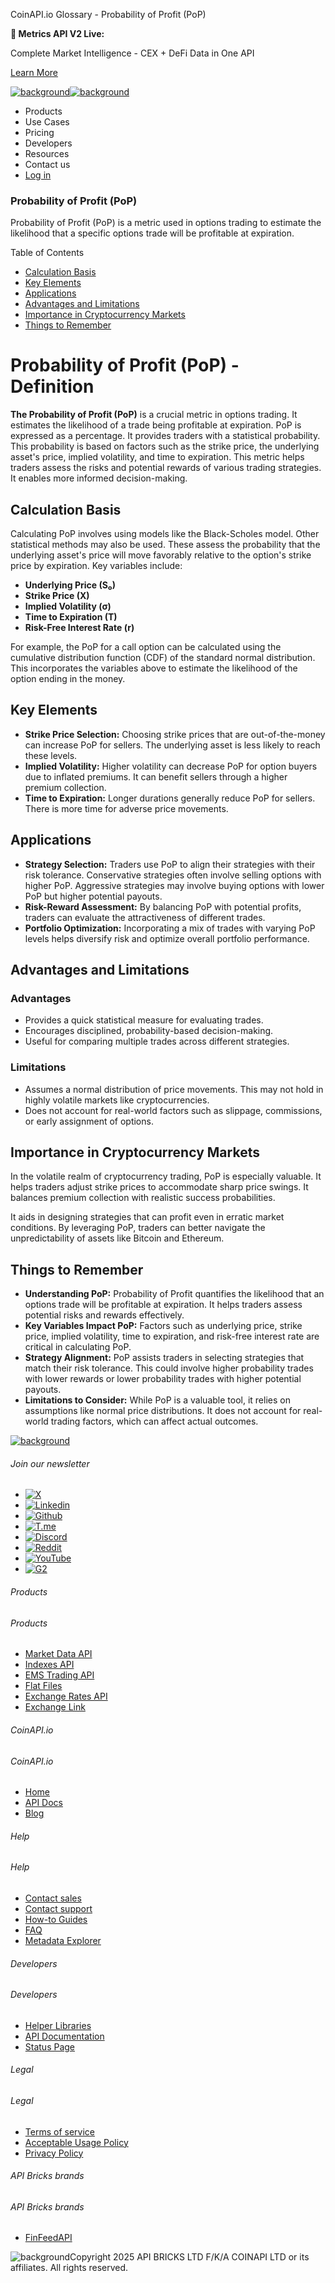 CoinAPI.io Glossary - Probability of Profit (PoP)

**🚀 Metrics API V2 Live:**

Complete Market Intelligence - CEX + DeFi Data in One API

[Learn More](https://www.coinapi.io/blog/metrics-api-v2-trading-volume-analysis-and-on-chain-metrics)

[![background](https://cdn.sanity.io/images/o65xz72l/production/268144c90959611dea3e360f81e4549c3cd03fd0-142x34.svg)![background](https://cdn.sanity.io/images/o65xz72l/production/e0ca0c29b08cb53631d77de4a84246da316d55d2-142x34.svg)](/)

* Products
* Use Cases
* Pricing
* Developers
* Resources
* Contact us
* [Log in](https://console.coinapi.io/)

### Probability of Profit (PoP)

Probability of Profit (PoP) is a metric used in options trading to estimate the likelihood that a specific options trade will be profitable at expiration.

Table of Contents

* [Calculation Basis](#link-781aaebd3097)
* [Key Elements](#link-47cd903da28d)
* [Applications](#link-3dc04687479b)
* [Advantages and Limitations](#link-f2d1338117e9)
* [Importance in Cryptocurrency Markets](#link-8c96199a3871)
* [Things to Remember](#link-a01a313a7371)

Probability of Profit (PoP) - Definition
========================================

**The Probability of Profit (PoP)** is a crucial metric in options trading. It estimates the likelihood of a trade being profitable at expiration. PoP is expressed as a percentage. It provides traders with a statistical probability. This probability is based on factors such as the strike price, the underlying asset's price, implied volatility, and time to expiration. This metric helps traders assess the risks and potential rewards of various trading strategies. It enables more informed decision-making.

Calculation Basis
-----------------

Calculating PoP involves using models like the Black-Scholes model. Other statistical methods may also be used. These assess the probability that the underlying asset's price will move favorably relative to the option's strike price by expiration. Key variables include:

* **Underlying Price (S₀)**
* **Strike Price (X)**
* **Implied Volatility (σ)**
* **Time to Expiration (T)**
* **Risk-Free Interest Rate (r)**

For example, the PoP for a call option can be calculated using the cumulative distribution function (CDF) of the standard normal distribution. This incorporates the variables above to estimate the likelihood of the option ending in the money.

Key Elements
------------

* **Strike Price Selection:** Choosing strike prices that are out-of-the-money can increase PoP for sellers. The underlying asset is less likely to reach these levels.
* **Implied Volatility:** Higher volatility can decrease PoP for option buyers due to inflated premiums. It can benefit sellers through a higher premium collection.
* **Time to Expiration:** Longer durations generally reduce PoP for sellers. There is more time for adverse price movements.

Applications
------------

* **Strategy Selection:** Traders use PoP to align their strategies with their risk tolerance. Conservative strategies often involve selling options with higher PoP. Aggressive strategies may involve buying options with lower PoP but higher potential payouts.
* **Risk-Reward Assessment:** By balancing PoP with potential profits, traders can evaluate the attractiveness of different trades.
* **Portfolio Optimization:** Incorporating a mix of trades with varying PoP levels helps diversify risk and optimize overall portfolio performance.

Advantages and Limitations
--------------------------

### Advantages

* Provides a quick statistical measure for evaluating trades.
* Encourages disciplined, probability-based decision-making.
* Useful for comparing multiple trades across different strategies.

### Limitations

* Assumes a normal distribution of price movements. This may not hold in highly volatile markets like cryptocurrencies.
* Does not account for real-world factors such as slippage, commissions, or early assignment of options.

Importance in Cryptocurrency Markets
------------------------------------

In the volatile realm of cryptocurrency trading, PoP is especially valuable. It helps traders adjust strike prices to accommodate sharp price swings. It balances premium collection with realistic success probabilities.

It aids in designing strategies that can profit even in erratic market conditions. By leveraging PoP, traders can better navigate the unpredictability of assets like Bitcoin and Ethereum.

Things to Remember
------------------

* **Understanding PoP:** Probability of Profit quantifies the likelihood that an options trade will be profitable at expiration. It helps traders assess potential risks and rewards effectively.
* **Key Variables Impact PoP:** Factors such as underlying price, strike price, implied volatility, time to expiration, and risk-free interest rate are critical in calculating PoP.
* **Strategy Alignment:** PoP assists traders in selecting strategies that match their risk tolerance. This could involve higher probability trades with lower rewards or lower probability trades with higher potential payouts.
* **Limitations to Consider:** While PoP is a valuable tool, it relies on assumptions like normal price distributions. It does not account for real-world trading factors, which can affect actual outcomes.

[![background](https://cdn.sanity.io/images/o65xz72l/production/99475f0760777c30125556b2707e1e8f77f2fba0-179x42.svg)](/)

###### Join our newsletter

* [![X](https://cdn.sanity.io/images/o65xz72l/production/89a93ecdd3eaa62f0d2bad091ff6d92a31e9c372-28x28.svg)](https://twitter.com/realcoinapi "X")
* [![Linkedin](https://cdn.sanity.io/images/o65xz72l/production/be666e8656abe83e43c1db9a3ab76d44b9af5cb5-28x28.svg)](https://www.linkedin.com/company/coinapi "Linkedin")
* [![Github](https://cdn.sanity.io/images/o65xz72l/production/80703d2d9baaef7e7f5471a54a720b9383a63aab-28x28.svg)](https://github.com/coinapi/coinapi-sdk "Github")
* [![T.me](https://cdn.sanity.io/images/o65xz72l/production/39be23a1db383ad12c3e9d4bebae9bc77bf59b8b-28x28.svg)](https://t.me/coinapiofficial "T.me")
* [![Discord](https://cdn.sanity.io/images/o65xz72l/production/9862f060f9b89536f18d4e8770a11bfb00c3e3fd-30x28.svg)](https://discord.gg/vgJbjjsVaC "Discord")
* [![Reddit](https://cdn.sanity.io/images/o65xz72l/production/d02e41d1eab87d289f2bc6a390bcd0c7def1b7ac-30x28.svg)](https://www.reddit.com/r/CoinAPI/ "Reddit")
* [![YouTube](https://cdn.sanity.io/images/o65xz72l/production/535425f0f99df8b6173d663721f8941430d637b2-28x28.svg)](https://www.youtube.com/@CoinAPI_Official "YouTube")
* [![G2](/_next/image?url=https%3A%2F%2Fcdn.sanity.io%2Fimages%2Fo65xz72l%2Fproduction%2F4b1d455c2cab4bf625e7cc96a1b74695c0b3c4bc-28x28.png&w=64&q=75)](https://www.g2.com/products/coinapi/reviews "G2")

###### Products

###### Products

* [Market Data API](/products/market-data-api)
* [Indexes API](/products/indexes-api)
* [EMS Trading API](/products/ems-api)
* [Flat Files](/products/flat-files)
* [Exchange Rates API](/products/exchange-rates-api)
* [Exchange Link](https://www.coinapi.io/products/exchange-link)

###### CoinAPI.io

###### CoinAPI.io

* [Home](https://www.coinapi.io/)
* [API Docs](https://docs.coinapi.io/?_gl=1*jgom05*_gcl_au*NTIxNjU3NzExLjE3MzU1OTM0MTE.*_ga*OTI3MDg0NzQ2LjE3MzU1OTM0MDk.*_ga_063767QGZW*MTczODA3Mzc5MC43My4wLjE3MzgwNzM3OTAuNjAuMC4w*_ga_EXCQW96F7R*MTczODA3Mzc5MC4xMjEuMC4xNzM4MDczNzkwLjAuMC4w)
* [Blog](https://www.coinapi.io/blog)

###### Help

###### Help

* [Contact sales](/contact-us)
* [Contact support](https://console.coinapi.io/?link=/support-tickets)
* [How-to Guides](https://docs.coinapi.io/market-data/how-to-guides/?_gl=1*16m3ndl*_gcl_au*NTIxNjU3NzExLjE3MzU1OTM0MTE.*_ga*OTI3MDg0NzQ2LjE3MzU1OTM0MDk.*_ga_063767QGZW*MTczODA3Mzc5MC43My4wLjE3MzgwNzM3OTAuNjAuMC4w*_ga_EXCQW96F7R*MTczODA3Mzc5MC4xMjEuMC4xNzM4MDczNzkwLjAuMC4w)
* [FAQ](https://docs.coinapi.io/general/faq/?_gl=1*dfjpiw*_gcl_au*NTIxNjU3NzExLjE3MzU1OTM0MTE.*_ga*OTI3MDg0NzQ2LjE3MzU1OTM0MDk.*_ga_063767QGZW*MTczODA3Mzc5MC43My4wLjE3MzgwNzM3OTAuNjAuMC4w*_ga_EXCQW96F7R*MTczODA3Mzc5MC4xMjEuMC4xNzM4MDczNzkwLjAuMC4w)
* [Metadata Explorer](https://docs.coinapi.io/market-data/metadata-tables/introduction)

###### Developers

###### Developers

* [Helper Libraries](https://github.com/api-bricks/api-bricks-sdk/)
* [API Documentation](https://docs.coinapi.io/?_gl=1*iuavdb*_gcl_au*NTIxNjU3NzExLjE3MzU1OTM0MTE.*_ga*OTI3MDg0NzQ2LjE3MzU1OTM0MDk.*_ga_063767QGZW*MTczODA3Mzc5MC43My4wLjE3MzgwNzM3OTAuNjAuMC4w*_ga_EXCQW96F7R*MTczODA3Mzc5MC4xMjEuMC4xNzM4MDczNzkwLjAuMC4w)
* [Status Page](https://status.coinapi.io/?_gl=1*1ww1bbe*_gcl_au*NTIxNjU3NzExLjE3MzU1OTM0MTE.*_ga*OTI3MDg0NzQ2LjE3MzU1OTM0MDk.*_ga_063767QGZW*MTczODA3Mzc5MC43My4wLjE3MzgwNzM3OTAuNjAuMC4w*_ga_EXCQW96F7R*MTczODA3Mzc5MC4xMjEuMC4xNzM4MDczNzkwLjAuMC4w)

###### Legal

###### Legal

* [Terms of service](/legal#terms)
* [Acceptable Usage Policy](/legal#aup)
* [Privacy Policy](/legal#policy)

###### API Bricks brands

###### API Bricks brands

* [FinFeedAPI](https://finfeedapi.com/?utm_source=coinapi.io&utm_medium=referral&utm_campaign=footer)

![background](https://cdn.sanity.io/images/o65xz72l/production/5f005fa1cc9dc85c59ae054bb4a4838566b65c4e-25x26.svg)Copyright 2025 API BRICKS LTD F/K/A COINAPI LTD or its affiliates. All rights reserved.